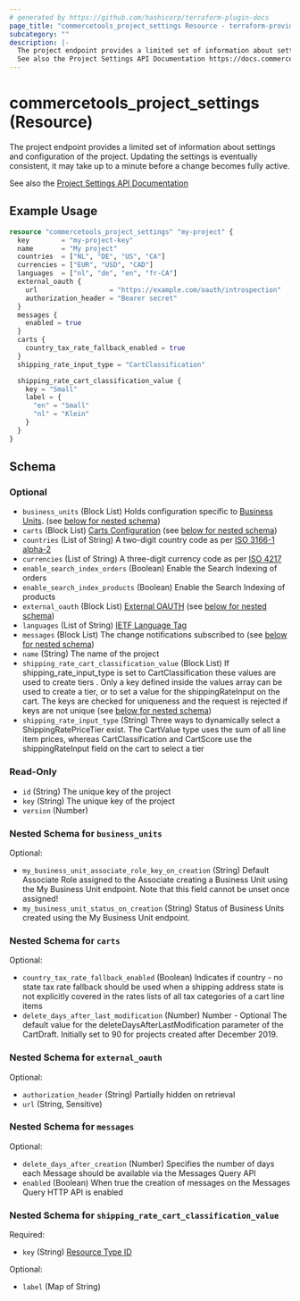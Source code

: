 ```yaml
---
# generated by https://github.com/hashicorp/terraform-plugin-docs
page_title: "commercetools_project_settings Resource - terraform-provider-commercetools"
subcategory: ""
description: |-
  The project endpoint provides a limited set of information about settings and configuration of the project. Updating the settings is eventually consistent, it may take up to a minute before a change becomes fully active.
  See also the Project Settings API Documentation https://docs.commercetools.com/api/projects/project
---
```


# commercetools_project_settings (Resource)

The project endpoint provides a limited set of information about settings and configuration of the project. Updating the settings is eventually consistent, it may take up to a minute before a change becomes fully active.

See also the [Project Settings API Documentation](https://docs.commercetools.com/api/projects/project)

## Example Usage

```terraform
resource "commercetools_project_settings" "my-project" {
  key        = "my-project-key"
  name       = "My project"
  countries  = ["NL", "DE", "US", "CA"]
  currencies = ["EUR", "USD", "CAD"]
  languages  = ["nl", "de", "en", "fr-CA"]
  external_oauth {
    url                  = "https://example.com/oauth/introspection"
    authorization_header = "Bearer secret"
  }
  messages {
    enabled = true
  }
  carts {
    country_tax_rate_fallback_enabled = true
  }
  shipping_rate_input_type = "CartClassification"

  shipping_rate_cart_classification_value {
    key = "Small"
    label = {
      "en" = "Small"
      "nl" = "Klein"
    }
  }
}
```

<!-- schema generated by tfplugindocs -->
## Schema

### Optional

- `business_units` (Block List) Holds configuration specific to [Business Units](https://docs.commercetools.com/api/projects/business-units#ctp:api:type:BusinessUnit). (see [below for nested schema](#nestedblock--business_units))
- `carts` (Block List) [Carts Configuration](https://docs.commercetools.com/api/projects/project#carts-configuration) (see [below for nested schema](#nestedblock--carts))
- `countries` (List of String) A two-digit country code as per [ISO 3166-1 alpha-2](https://en.wikipedia.org/wiki/ISO_3166-1_alpha-2)
- `currencies` (List of String) A three-digit currency code as per [ISO 4217](https://en.wikipedia.org/wiki/ISO_4217)
- `enable_search_index_orders` (Boolean) Enable the Search Indexing of orders
- `enable_search_index_products` (Boolean) Enable the Search Indexing of products
- `external_oauth` (Block List) [External OAUTH](https://docs.commercetools.com/api/projects/project#externaloauth) (see [below for nested schema](#nestedblock--external_oauth))
- `languages` (List of String) [IETF Language Tag](https://en.wikipedia.org/wiki/IETF_language_tag)
- `messages` (Block List) The change notifications subscribed to (see [below for nested schema](#nestedblock--messages))
- `name` (String) The name of the project
- `shipping_rate_cart_classification_value` (Block List) If shipping_rate_input_type is set to CartClassification these values are used to create tiers
. Only a key defined inside the values array can be used to create a tier, or to set a value for the shippingRateInput on the cart. The keys are checked for uniqueness and the request is rejected if keys are not unique (see [below for nested schema](#nestedblock--shipping_rate_cart_classification_value))
- `shipping_rate_input_type` (String) Three ways to dynamically select a ShippingRatePriceTier exist. The CartValue type uses the sum of all line item prices, whereas CartClassification and CartScore use the shippingRateInput field on the cart to select a tier

### Read-Only

- `id` (String) The unique key of the project
- `key` (String) The unique key of the project
- `version` (Number)

<a id="nestedblock--business_units"></a>
### Nested Schema for `business_units`

Optional:

- `my_business_unit_associate_role_key_on_creation` (String) Default Associate Role assigned to the Associate creating a Business Unit using the My Business Unit endpoint. Note that this field cannot be unset once assigned!
- `my_business_unit_status_on_creation` (String) Status of Business Units created using the My Business Unit endpoint.


<a id="nestedblock--carts"></a>
### Nested Schema for `carts`

Optional:

- `country_tax_rate_fallback_enabled` (Boolean) Indicates if country - no state tax rate fallback should be used when a shipping address state is not explicitly covered in the rates lists of all tax categories of a cart line items
- `delete_days_after_last_modification` (Number) Number - Optional The default value for the deleteDaysAfterLastModification parameter of the CartDraft. Initially set to 90 for projects created after December 2019.


<a id="nestedblock--external_oauth"></a>
### Nested Schema for `external_oauth`

Optional:

- `authorization_header` (String) Partially hidden on retrieval
- `url` (String, Sensitive)


<a id="nestedblock--messages"></a>
### Nested Schema for `messages`

Optional:

- `delete_days_after_creation` (Number) Specifies the number of days each Message should be available via the Messages Query API
- `enabled` (Boolean) When true the creation of messages on the Messages Query HTTP API is enabled


<a id="nestedblock--shipping_rate_cart_classification_value"></a>
### Nested Schema for `shipping_rate_cart_classification_value`

Required:

- `key` (String) [Resource Type ID](https://docs.commercetools.com/api/projects/Projects#changeProject)

Optional:

- `label` (Map of String)
